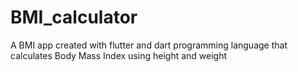 # BMI_calculator 

A BMI app created with flutter and dart programming language that calculates Body Mass Index using height and weight
